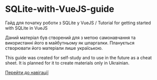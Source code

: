 # SQLite-with-VueJS-guide
Гайд для початку роботи з SQLite у VueJS / Tutorial for getting started with SQLite in VueJS

Даний матеріал був створений для з метою самонавчання та використанні його в майбутньому як шпаргалки. Планується створювати його матеріали лише україською.

This guide was created for self-study and to use in the future as a cheat sheet. It is planned for it to create materials only in Ukrainian.

[Перейти до навігації](https://github.com/GVVGhost/SQLite-with-VueJS-guide/wiki)
